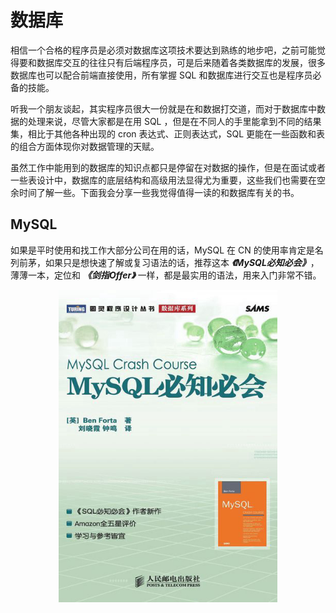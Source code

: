 # 数据库
相信一个合格的程序员是必须对数据库这项技术要达到熟练的地步吧，之前可能觉得要和数据库交互的往往只有后端程序员，可是后来随着各类数据库的发展，很多数据库也可以配合前端直接使用，所有掌握 SQL 和数据库进行交互也是程序员必备的技能。

听我一个朋友谈起，其实程序员很大一份就是在和数据打交道，而对于数据库中数据的处理来说，尽管大家都是在用 SQL ，但是在不同人的手里能拿到不同的结果集，相比于其他各种出现的 cron 表达式、正则表达式，SQL 更能在一些函数和表的组合方面体现你对数据管理的天赋。

虽然工作中能用到的数据库的知识点都只是停留在对数据的操作，但是在面试或者一些表设计中，数据库的底层结构和高级用法显得尤为重要，这些我们也需要在空余时间了解一些。下面我会分享一些我觉得值得一读的和数据库有关的书。

## MySQL
如果是平时使用和找工作大部分公司在用的话，MySQL 在 CN 的使用率肯定是名列前茅，如果只是想快速了解或复习语法的话，推荐这本 **_《MySQL必知必会》_**，薄薄一本，定位和 **_《剑指Offer》_** 一样，都是最实用的语法，用来入门非常不错。

<div style="text-align: center;">
  <img src="/assets/images/resource/books/mysql-crash-course.png" alt="Thinking in java" style="width:350px;height:500px;">
</div>